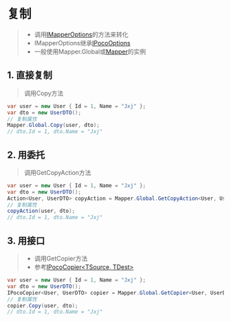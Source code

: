 # 复制
>* 调用[IMapperOptions](xref:PocoEmit.Configuration.IMapperOptions)的方法来转化
>* IMapperOptions继承[IPocoOptions](xref:PocoEmit.Configuration.IPocoOptions)
>* 一般使用Mapper.Global或[Mapper](xref:PocoEmit.Mapper)的实例

## 1. 直接复制
>调用Copy方法

```csharp
var user = new User { Id = 1, Name = "Jxj" };
var dto = new UserDTO();
// 复制属性
Mapper.Global.Copy(user, dto);
// dto.Id = 1, dto.Name = "Jxj"
```

## 2. 用委托
>调用GetCopyAction方法

```csharp
var user = new User { Id = 1, Name = "Jxj" };
var dto = new UserDTO();
Action<User, UserDTO> copyAction = Mapper.Global.GetCopyAction<User, UserDTO>();
// 复制属性
copyAction(user, dto);
// dto.Id = 1, dto.Name = "Jxj"
```

## 3. 用接口
>* 调用GetCopier方法
>* 参考[IPocoCopier\<TSource, TDest\>](xref:PocoEmit.IPocoCopier%602)

```csharp
var user = new User { Id = 1, Name = "Jxj" };
var dto = new UserDTO();
IPocoCopier<User, UserDTO> copier = Mapper.Global.GetCopier<User, UserDTO>();
// 复制属性
copier.Copy(user, dto);
// dto.Id = 1, dto.Name = "Jxj"
```